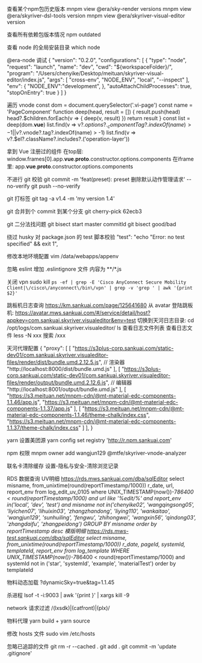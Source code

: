 查看某个npm包历史版本
  mnpm view @era/sky-render versions
  mnpm view @era/skyriver-dsl-tools version
  mnpm view @era/skyriver-visual-editor version

查看所有依赖包版本情况
  npm outdated

查看 node 的全局安装目录
  which node

@era-node 调试
  {
    "version": "0.2.0",
    "configurations": [
      {
        "type": "node",
        "request": "launch",
        "name": "dev",
        "cwd": "${workspaceFolder}/",
        "program": "/Users/chenyike/Desktop/meituan/skyriver-visual-editor/index.js",
        "args": [
          "cross-env", "NODE_ENV", "local", "--inspect"
        ],
        "env": {
          "NODE_ENV":"development",
        },
        "autoAttachChildProcesses": true,
        "stopOnEntry": true
      }
    ]
  }

遍历 vnode
  const dom = document.querySelector('.vi-page')
  const name = 'PageComponent'
  function deep(head, result = []) {
    result.push(head)
    head?.$children.forEach(v => {
      deep(v, result)
    })
    return result
  }
  const list = deep(dom.__vue__)
  list.find(v => v?.$options?._componentTag?.indexOf(name) > -1 || v?.$vnode?.tag?.indexOf(name) > -1)
  list.find(v => v?.$el?.className?.includes?.('operation-layer'))
  
拿到 Vue 注册过的组件
  在top层: window.frames[0].app.__vue__.__proto__.constructor.options.components
  在iframe里: app.__vue__.__proto__.constructor.options.components

不进行 git 校验
  git commit -m 'feat(preset): preset 删除默认动作管理请求' --no-verify
  git push --no-verify

git 打标签
  git tag -a v1.4 -m 'my version 1.4'

git 合并到个 commit 到某个分支
  git cherry-pick 62ecb3

git 二分法找问题
  git bisect start master commitId
  git bisect good/bad

绕过 husky 对 package.json 的 test 脚本校验
  "test": "echo \"Error: no test specified\" && exit 1",

修改本地环境配置
  vim /data/webapps/appenv

忽略 eslint
  增加 .eslintignore 文件 内容为 **/*.js

关闭 vpn
  sudo kill `ps -ef | grep -E 'Cisco AnyConnect Secure Mobility Client|\/cisco\/anyconnect\/bin\/vpn' | grep -v 'grep ' | awk '{print $2}'`

跳板机日志查询 https://km.sankuai.com/page/125641680
  从 avatar 登陆跳板机: https://avatar.mws.sankuai.com/#/service/detail/host?appkey=com.sankuai.skyriver.visualeditor&env=test
  切换到天河日志目录: cd /opt/logs/com.sankuai.skyriver.visualeditor/
  ls 查看日志文件列表
  查看日志文件 less -N xxx 
  搜索 /xxx

天河代理配置
  {
    "proxy": [
      [
        "https://s3plus-corp.sankuai.com/static-dev01/com.sankuai.skyriver.visualeditor-files/render/dist/bundle.umd.2.12.5.js", // 渲染器
        "http://localhost:8000/dist/bundle.umd.js"
      ],
      [
        "https://s3plus-corp.sankuai.com/static-dev01/com.sankuai.skyriver.visualeditor-files/render/output/bundle.umd.2.12.6.js", // 编辑器
        "http://localhost:8001/output/bundle.umd.js"
      ],
      [
        "https://s3.meituan.net/mnpm-cdn/@mt-material-edc-components-1.1.46/app.js",
        "https://s3.meituan.net/mnpm-cdn/@mt-material-edc-components-1.1.37/app.js"
      ],
      [
        "https://s3.meituan.net/mnpm-cdn/@mt-material-edc-components-1.1.46/theme-chalk/index.css",
        "https://s3.meituan.net/mnpm-cdn/@mt-material-edc-components-1.1.37/theme-chalk/index.css"
      ]
    ],
  }

yarn 设置美团源
  yarn config set registry 'http://r.npm.sankuai.com'

npm 权限
  mnpm owner add wangjun129 @mtfe/skyriver-vnode-analyzer

联名卡清除缓存
  设置-隐私与安全-清除浏览记录

RDS 数据查询
  UV明细 https://rds.mws.sankuai.com/dba/sqlEditor
    select misname, from_unixtime(round(reportTimestamp/1000)) r_date, url, report_env from log_edit_uv_0105 where UNIX_TIMESTAMP(now())-7*86400 < round(reportTimestamp/1000) and url like '%edit/%' and report_env in('local', 'dev', 'test') and misname not in('chenyike02', 'wangqingsong05', 'liyichen07', 'lihuixin03', 'zhangzhandong', 'liying110', 'wankaitao', 'wangjun129', 'sunhuiling', 'fengwu', 'zhihongwei', 'wangxin56', 'qindong03', 'zhangdaifu', 'zhangpeidong') GROUP BY misname order by reportTimestamp desc
  模版明细 https://rds.mws-test.sankuai.com/dba/sqlEditor
    select misname, from_unixtime(round(reportTimestamp/1000)) r_date, pageId, systemId, templateId, report_env from log_template WHERE UNIX_TIMESTAMP(now())-7*86400 < round(reportTimestamp/1000) and systemId not in ('star', 'systemId', 'example', 'materialTest') order by templateId

物料动态加载
  ?dynamicSky=true&tag=1.1.45

杀进程
  lsof -t -i:9003 | awk '{print }' | xargs kill -9

network 请求过滤
  /(lxsdk)|(catfront)|(plx)/

物料代理
  yarn build + yarn source

修改 hosts 文件
  sudo vim /etc/hosts

忽略已追踪的文件
  git rm -r --cached .
  git add .
  git commit -m 'update .gitignore'
